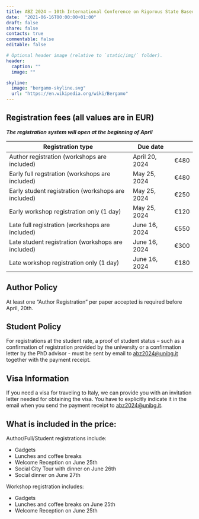 ```yaml
---
title: ABZ 2024 – 10th International Conference on Rigorous State Based Methods
date:  "2021-06-16T00:00:00+01:00"
draft: false
share: false
contacts: true
commentable: false
editable: false

# Optional header image (relative to `static/img/` folder).
header:
  caption: ""
  image: ""

skyline: 
  image: "bergamo-skyline.svg"
  url: "https://en.wikipedia.org/wiki/Bergamo"
---
```

## Registration fees (all values are in EUR)

***The registration system will open at the beginning of April***

|  **Registration type** | **Due date** |   |
|---|---|---|
| Author registration (workshops are included) | April 20, 2024 | €480 |
| Early full regstration (workshops are included) | May 25, 2024 | €480 |
| Early student registration (workshops are included) | May 25, 2024 | €250 |
| Early workshop registration only (1 day) | May 25, 2024 | €120 |
| Late full registration (workshops are included) | June 16, 2024 | €550 |
| Late student registration (workshops are included) | June 16, 2024 | €300 |
| Late workshop registration only (1 day)  | June 16, 2024 | €180 |

## Author Policy

At least one “Author Registration” per paper accepted is required before April, 20th.

## Student Policy

For registrations at the student rate, a proof of student status – such as a confirmation of registration provided by the university or a confirmation letter by the PhD advisor - must be sent by email to abz2024@unibg.it together with the payment receipt.

## Visa Information

If you need a visa for traveling to Italy, we can provide you with an invitation letter needed for obtaining the visa. You have to explicitly indicate it in the email when you send the payment receipt to abz2024@unibg.it.

## What is included in the price:
Author/Full/Student registrations include:

* Gadgets
* Lunches and coffee breaks
* Welcome Reception on June 25th
* Social City Tour with dinner on June 26th
* Social dinner on June 27th

Workshop registration includes:

* Gadgets
* Lunches and coffee breaks on June 25th
* Welcome Reception on June 25th
